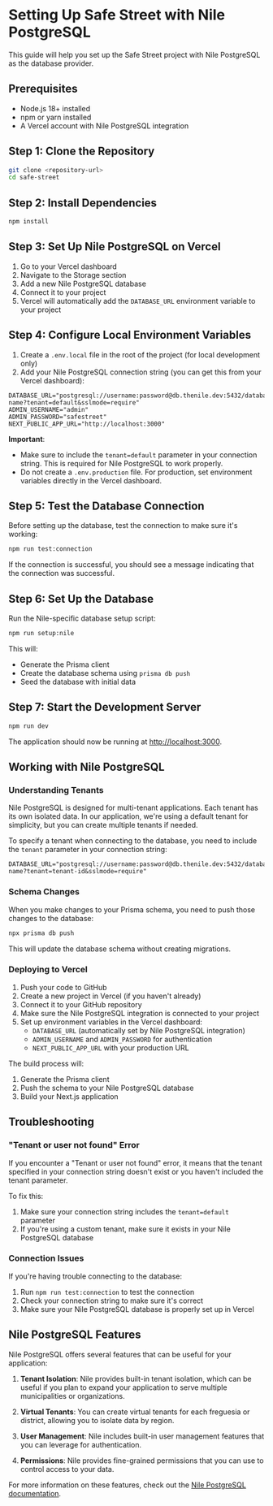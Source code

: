 # Setting Up Safe Street with Nile PostgreSQL

This guide will help you set up the Safe Street project with Nile PostgreSQL as the database provider.

## Prerequisites

- Node.js 18+ installed
- npm or yarn installed
- A Vercel account with Nile PostgreSQL integration

## Step 1: Clone the Repository

```bash
git clone <repository-url>
cd safe-street
```

## Step 2: Install Dependencies

```bash
npm install
```

## Step 3: Set Up Nile PostgreSQL on Vercel

1. Go to your Vercel dashboard
2. Navigate to the Storage section
3. Add a new Nile PostgreSQL database
4. Connect it to your project
5. Vercel will automatically add the `DATABASE_URL` environment variable to your project

## Step 4: Configure Local Environment Variables

1. Create a `.env.local` file in the root of the project (for local development only)
2. Add your Nile PostgreSQL connection string (you can get this from your Vercel dashboard):

```
DATABASE_URL="postgresql://username:password@db.thenile.dev:5432/database-name?tenant=default&sslmode=require"
ADMIN_USERNAME="admin"
ADMIN_PASSWORD="safestreet"
NEXT_PUBLIC_APP_URL="http://localhost:3000"
```

**Important**: 
- Make sure to include the `tenant=default` parameter in your connection string. This is required for Nile PostgreSQL to work properly.
- Do not create a `.env.production` file. For production, set environment variables directly in the Vercel dashboard.

## Step 5: Test the Database Connection

Before setting up the database, test the connection to make sure it's working:

```bash
npm run test:connection
```

If the connection is successful, you should see a message indicating that the connection was successful.

## Step 6: Set Up the Database

Run the Nile-specific database setup script:

```bash
npm run setup:nile
```

This will:
- Generate the Prisma client
- Create the database schema using `prisma db push`
- Seed the database with initial data

## Step 7: Start the Development Server

```bash
npm run dev
```

The application should now be running at [http://localhost:3000](http://localhost:3000).

## Working with Nile PostgreSQL

### Understanding Tenants

Nile PostgreSQL is designed for multi-tenant applications. Each tenant has its own isolated data. In our application, we're using a default tenant for simplicity, but you can create multiple tenants if needed.

To specify a tenant when connecting to the database, you need to include the `tenant` parameter in your connection string:

```
DATABASE_URL="postgresql://username:password@db.thenile.dev:5432/database-name?tenant=tenant-id&sslmode=require"
```

### Schema Changes

When you make changes to your Prisma schema, you need to push those changes to the database:

```bash
npx prisma db push
```

This will update the database schema without creating migrations.

### Deploying to Vercel

1. Push your code to GitHub
2. Create a new project in Vercel (if you haven't already)
3. Connect it to your GitHub repository
4. Make sure the Nile PostgreSQL integration is connected to your project
5. Set up environment variables in the Vercel dashboard:
   - `DATABASE_URL` (automatically set by Nile PostgreSQL integration)
   - `ADMIN_USERNAME` and `ADMIN_PASSWORD` for authentication
   - `NEXT_PUBLIC_APP_URL` with your production URL

The build process will:
1. Generate the Prisma client
2. Push the schema to your Nile PostgreSQL database
3. Build your Next.js application

## Troubleshooting

### "Tenant or user not found" Error

If you encounter a "Tenant or user not found" error, it means that the tenant specified in your connection string doesn't exist or you haven't included the tenant parameter.

To fix this:
1. Make sure your connection string includes the `tenant=default` parameter
2. If you're using a custom tenant, make sure it exists in your Nile PostgreSQL database

### Connection Issues

If you're having trouble connecting to the database:
1. Run `npm run test:connection` to test the connection
2. Check your connection string to make sure it's correct
3. Make sure your Nile PostgreSQL database is properly set up in Vercel

## Nile PostgreSQL Features

Nile PostgreSQL offers several features that can be useful for your application:

1. **Tenant Isolation**: Nile provides built-in tenant isolation, which can be useful if you plan to expand your application to serve multiple municipalities or organizations.

2. **Virtual Tenants**: You can create virtual tenants for each freguesia or district, allowing you to isolate data by region.

3. **User Management**: Nile includes built-in user management features that you can leverage for authentication.

4. **Permissions**: Nile provides fine-grained permissions that you can use to control access to your data.

For more information on these features, check out the [Nile PostgreSQL documentation](https://www.thenile.dev/docs). 